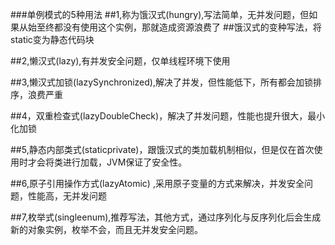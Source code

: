 ###单例模式的5种用法
##1,称为饿汉式(hungry),写法简单，无并发问题，但如果从始至终都没有使用这个实例，那就造成资源浪费了
##饿汉式的变种写法，将static变为静态代码块

##2,懒汉式(lazy),有并发安全问题，仅单线程环境下使用

##3,懒汉式加锁(lazySynchronized),解决了并发，但性能低下，所有都会加锁排序，浪费严重

##4，双重检查式(lazyDoubleCheck)，解决了并发问题，性能也提升很大，最小化加锁

##5,静态内部类式(staticprivate)，跟饿汉式的类加载机制相似，但是仅在首次使用时才会将类进行加载，JVM保证了安全性。

##6,原子引用操作方式(lazyAtomic) ,采用原子变量的方式来解决，并发安全问题，性能高，无并发问题

##7,枚举式(singleenum),推荐写法，其他方式，通过序列化与反序列化后会生成新的对象实例，枚举不会，而且无并发安全问题。
